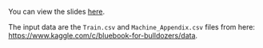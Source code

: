 You can view the slides [here](http://davidchudzicki.com/slides/odsc-2015-workflow/).

The input data are the `Train.csv` and `Machine_Appendix.csv` files from here: https://www.kaggle.com/c/bluebook-for-bulldozers/data.
